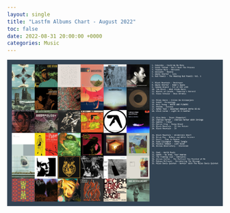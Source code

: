 ```yaml
---
layout: single
title: "Lastfm Albums Chart - August 2022"
toc: false
date: 2022-08-31 20:00:00 +0000
categories: Music
---
```


![lastfm Albums Chart August 2022](/assets/images/07_August_2022_topsters2.jpg)